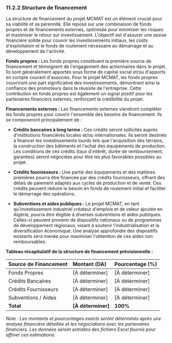 
### 11.2.2 Structure de financement

La structure de financement du projet MCMAT est un élément crucial pour sa viabilité et sa pérennité. Elle repose sur une combinaison de fonds propres et de financements externes, optimisée pour minimiser les risques et maximiser le retour sur investissement. L'objectif est d'assurer une assise financière solide pour couvrir les investissements initiaux, les coûts d'exploitation et le fonds de roulement nécessaire au démarrage et au développement de l'activité.

**Fonds propres :**
Les fonds propres constituent la première source de financement et témoignent de l'engagement des actionnaires dans le projet. Ils sont généralement apportés sous forme de capital social et/ou d'apports en compte courant d'associés. Pour le projet MCMAT, les fonds propres couvriront une part significative des investissements, démontrant ainsi la confiance des promoteurs dans la réussite de l'entreprise. Cette contribution en fonds propres est également un signal positif pour les partenaires financiers externes, renforçant la crédibilité du projet.

**Financements externes :**
Les financements externes viendront compléter les fonds propres pour couvrir l'ensemble des besoins de financement. Ils se composeront principalement de :

*   **Crédits bancaires à long terme :** Ces crédits seront sollicités auprès d'institutions financières locales et/ou internationales. Ils seront destinés à financer les investissements lourds tels que l'acquisition des terrains, la construction des bâtiments et l'achat des équipements de production. Les conditions de ces crédits (taux d'intérêt, durée de remboursement, garanties) seront négociées pour être les plus favorables possibles au projet.

*   **Crédits fournisseurs :** Une partie des équipements et des matières premières pourra être financée par des crédits fournisseurs, offrant des délais de paiement adaptés aux cycles de production et de vente. Ces crédits peuvent réduire le besoin en fonds de roulement initial et faciliter le démarrage des opérations.

*   **Subventions et aides publiques :** Le projet MCMAT, en tant qu'investissement industriel créateur d'emplois et de valeur ajoutée en Algérie, pourra être éligible à diverses subventions et aides publiques. Celles-ci peuvent provenir de dispositifs nationaux ou de programmes de développement régionaux, visant à soutenir l'industrialisation et la diversification économique. Une analyse approfondie des dispositifs existants sera menée pour maximiser l'obtention de ces aides non remboursables.

**Tableau récapitulatif de la structure de financement prévisionnelle :**

| Source de Financement | Montant (DA) | Pourcentage (%) |
| :-------------------- | :----------- | :-------------- |
| Fonds Propres         | [À déterminer] | [À déterminer]   |
| Crédits Bancaires     | [À déterminer] | [À déterminer]   |
| Crédits Fournisseurs  | [À déterminer] | [À déterminer]   |
| Subventions / Aides   | [À déterminer] | [À déterminer]   |
| **Total**             | **[À déterminer]** | **100%**        |

*Note : Les montants et pourcentages exacts seront déterminés après une analyse financière détaillée et les négociations avec les partenaires financiers. Les données seront extraites des fichiers Excel fournis pour affiner ces estimations.*

